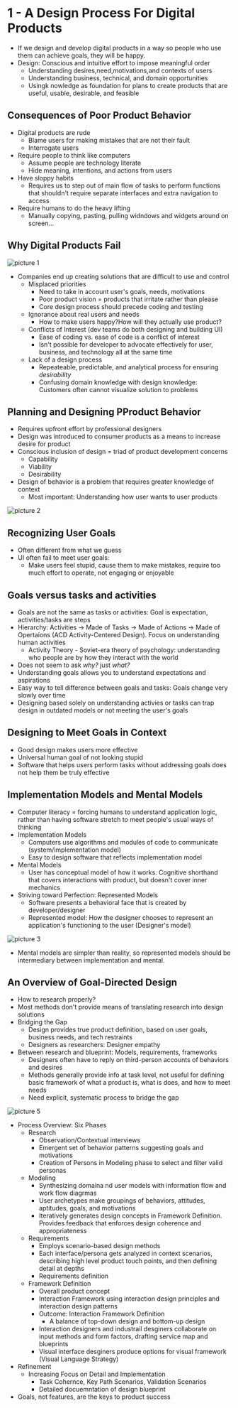 # 1 - A Design Process For Digital Products

- If we design and develop digital products in a way so people who use them can achieve goals, they will be happy.
- Design: Conscious and intuitive effort to impose meaningful order
  - Understanding desires,need,motivations,and contexts of users
  - Understanding business, technical, and domain opportunities
  - Usingk nowledge as foundation for plans to create products that are useful, usable, desirable, and feasible

## Consequences of Poor Product Behavior

- Digital products are rude
  - Blame users for making mistakes that are not their fault
  - Interrogate users
- Require people to think like computers
  - Assume people are technology literate
  - Hide meaning, intentions, and actions from users
- Have sloppy habits
  - Requires us to step out of main flow of tasks to perform functions that shouldn't require separate interfaces and extra navigation to access
- Require humans to do the heavy lifting
  - Manually copying, pasting, pulling widndows and widgets around on screen...

## Why Digital Products Fail

![picture 1](https://s2.loli.net/2022/09/26/MTerGv6HWKNmhPg.png)  

- Companies end up creating solutions that are difficult to use and control
  - Misplaced priorities
    - Need to take in account user's goals, needs, motivations
    - Poor product vision = products that irritate rather than please
    - Core design process should precede coding and testing
  - Ignorance about real users and needs
    - How to make users happy?How will they actually use product?
  - Conflicts of Interest (dev teams do both designing and building UI)
    - Ease of coding vs. ease of code is a conflict of interest
    - Isn't possible for developer to advocate effectively for user, business, and technology all at the same time
  - Lack of a design process
    - Repeateable, predictable, and analytical process for ensuring _desirability_
    - Confusing domain knowledge with design knowledge: Customers often cannot visualize solution to problems

## Planning and Designing PProduct Behavior

- Requires upfront effort by professional designers
- Design was introduced to consumer products as a means to increase desire for product
- Conscious inclusion of design = triad of product development concerns
  - Capability
  - Viability
  - Desirability
- Design of behavior is a problem that requires greater knowledge of context
  - Most important: Understanding how user wants to user products

![picture 2](https://s2.loli.net/2022/09/26/DqpUz48sPFlBrQI.png)  

## Recognizing User Goals

- Often different from what we guess
- UI often fail to meet user goals:
  - Make users feel stupid, cause them to make mistakes, require too much effort to operate, not engaging or enjoyable

## Goals versus tasks and activities

- Goals are not the same as tasks or activities: Goal is expectation, activities/tasks are steps
- Hierarchy: Activities -> Made of Tasks -> Made of Actions -> Made of Opertaions (ACD Activity-Centered Design). Focus on understanding human activities
  - Activity Theory - Soviet-era theory of psychology: understanding who people are by how they interact with the world
- Does not seem to ask _why?_ just _what?_
- Understanding goals allows you to understand expectations and aspirations
- Easy way to tell difference between goals and tasks: Goals change very slowly over time
- Designing based solely on understanding activies or tasks can trap design in outdated models or not meeting the user's goals

## Designing to Meet Goals in Context

- Good design makes users more effective
- Universal human goal of not looking stupid
- Software that helps users perform tasks without addressing goals does not help them be truly effective

## Implementation Models and Mental Models

- Computer literacy = forcing humans to understand application logic, rather than having software stretch to meet people's usual ways of thinking
- Implementation Models
  - Computers use algorithms and modules of code to communicate (system/implementation model)
  - Easy to design software that reflects implementation model
- Mental Models
  - User has conceptual model of how it works. Cognitive shorthand that covers interactions with product, but doesn't cover inner mechanics
- Striving toward Perfection: Represented Models
  - Software presents a behavioral face that is created by developer/designer
  - Represented model: How the designer chooses to represent an application's functioning to the user (Designer's model)

![picture 3](https://s2.loli.net/2022/09/26/a9q6OVRAzBM18cH.png)  

- Mental models are simpler than reality, so represented models should be intermediary between implementation and mental.

## An Overview of Goal-Directed Design

- How to research properly?
- Most methods don't provide means of translating research into design solutions
- Bridging the Gap
  - Design provides true product definition, based on user goals, business needs, and tech restraints
  - Designers as researchers: Designer empathy
- Between research and blueprint: Models, requirements, frameworks
  - Designers often have to reply on third-person accounts of behaviors and desires
  - Methods generally provide info at task level, not useful for defining basic framework of what a product is, what is does, and how to meet needs
  - Need explicit, systematic process to bridge the gap

![picture 5](https://s2.loli.net/2022/09/27/n5auZ4yKeEH8zFV.png)  

- Process Overview: Six Phases
  - Research
    - Observation/Contextual interviews
    - Emergent set of behavior patterns suggesting goals and motivations
    - Creation of Persons in Modeling phase to select and filter valid personas
  - Modeling
    - Synthesizing domaina nd user models with information flow and work flow diagrmas
    - User archetypes make groupings of behaviors, attitudes, aptitudes, goals, and motivations
    - Iteratively generates design concepts in Framework Definition. Provides feedback that enforces design coherence and appropriateness
  - Requirements
    - Employs scenario-based design methods
    - Each interface/persona gets analyzed in context scenarios, describing high level product touch points, and then defining detail at depths
    - Requirements definition
  - Framework Definition
    - Overall product concept
    - Interaction Framework using interaction design principles and interaction design patterns
    - Outcome: Interaction Framework Definition
      - A balance of top-down design and bottom-up design
    - Interaction designers and industrail desginers collaborate on input methods and form factors, drafting service map and blueprints
    - Visual interface desginers produce options for visual framework (Visual Language Strategy)
- Refinement
  - Increasing Focus on Detail and Implementation
    - Task Cohernce, Key Path Scenarios, Validation Scenarios
    - Detailed docuemntation of design blueprint
- Goals, not features, are the keys to product success
